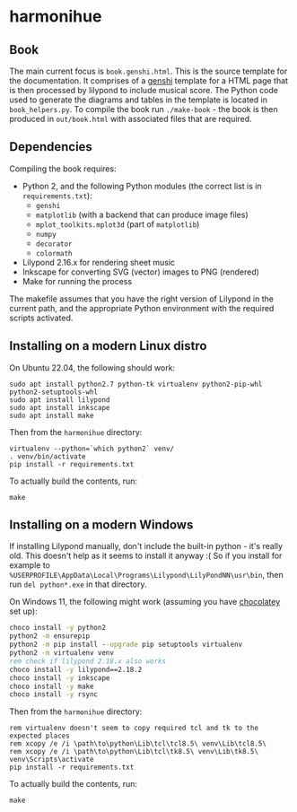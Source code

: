 harmonihue
==========

Book
----

The main current focus is `book.genshi.html`. This is the source template for the documentation. It comprises of a [genshi](https://genshi.edgewall.org/) template for a HTML page that is then processed by lilypond to include musical score. The Python code used to generate the diagrams and tables in the template is located in `book_helpers.py`. To compile the book run `./make-book` - the book is then produced in `out/book.html` with associated files that are required.

Dependencies
------------

Compiling the book requires:
* Python 2, and the following Python modules (the correct list is in `requirements.txt`):
  - `genshi`
  - `matplotlib` (with a backend that can produce image files)
  - `mplot_toolkits.mplot3d` (part of `matplotlib`)
  - `numpy`
  - `decorator`
  - `colormath`
* Lilypond 2.16.x for rendering sheet music
* Inkscape for converting SVG (vector) images to PNG (rendered)
* Make for running the process

The makefile assumes that you have the right version of Lilypond in the current path,
and the appropriate Python environment with the required scripts activated.

Installing on a modern Linux distro
-----------------------------------

On Ubuntu 22.04, the following should work:
```
sudo apt install python2.7 python-tk virtualenv python2-pip-whl python2-setuptools-whl
sudo apt install lilypond
sudo apt install inkscape
sudo apt install make
```

Then from the `harmonihue` directory:
```
virtualenv --python=`which python2` venv/
. venv/bin/activate
pip install -r requirements.txt
```

To actually build the contents, run:
```
make
```

Installing on a modern Windows
------------------------------

If installing Lilypond manually, don't include the built-in python - it's really old.
This doesn't help as it seems to install it anyway :(
So if you install for example to `%USERPROFILE\AppData\Local\Programs\Lilypond\LilyPondNN\usr\bin`,
then run `del python*.exe` in that directory.

On Windows 11, the following might work (assuming you have [chocolatey](https://chocolatey.org/) set up):
```bat
choco install -y python2
python2 -m ensurepip
python2 -m pip install --upgrade pip setuptools virtualenv
python2 -m virtualenv venv
rem check if lilypond 2.18.x also works
choco install -y lilypond==2.18.2
choco install -y inkscape
choco install -y make
choco install -y rsync
```

Then from the `harmonihue` directory:
```
rem virtualenv doesn't seem to copy required tcl and tk to the expected places
rem xcopy /e /i \path\to\python\Lib\tcl\tcl8.5\ venv\Lib\tcl8.5\
rem xcopy /e /i \path\to\python\Lib\tcl\tk8.5\ venv\Lib\tk8.5\
venv\Scripts\activate
pip install -r requirements.txt
```

To actually build the contents, run:
```
make
```
